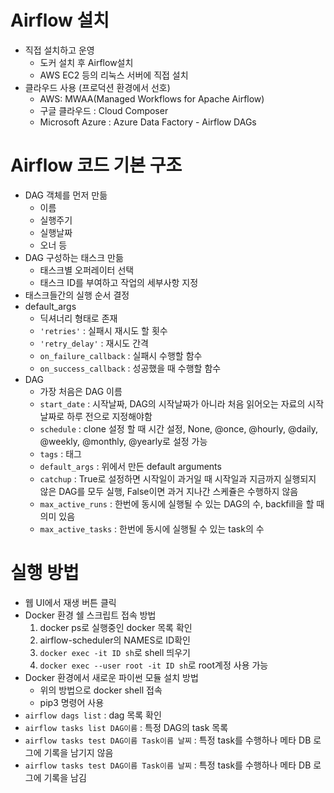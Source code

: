 # Airflow 설치
- 직접 설치하고 운영
    - 도커 설치 후 Airflow설치
    - AWS EC2 등의 리눅스 서버에 직접 설치
- 클라우드 사용 (프로덕션 환경에서 선호)
    - AWS: MWAA(Managed Workflows for Apache Airflow)
    - 구글 클라우드 : Cloud Composer
    - Microsoft Azure : Azure Data Factory - Airflow DAGs

# Airflow 코드 기본 구조
- DAG 객체를 먼저 만듦
    - 이름
    - 실행주기
    - 실행날짜
    - 오너 등
- DAG 구성하는 태스크 만듦
    - 태스크별 오퍼레이터 선택
    - 태스크 ID를 부여하고 작업의 세부사항 지정
- 태스크들간의 실행 순서 결정
- default_args
    - 딕셔너리 형태로 존재
    - `'retries'` : 실패시 재시도 할 횟수
    - `'retry_delay'` : 재시도 간격
    - `on_failure_callback` : 실패시 수행할 함수
    - `on_success_callback` : 성공했을 때 수행할 함수
- DAG
    - 가장 처음은 DAG 이름
    - `start_date` : 시작날짜, DAG의 시작날짜가 아니라 처음 읽어오는 자료의 시작날짜로 하루 전으로 지정해야함
    - `schedule` : clone 설정 할 때 시간 설정, None, @once, @hourly, @daily, @weekly, @monthly, @yearly로 설정 가능
    - `tags` : 태그
    - `default_args` : 위에서 만든 default arguments
    - `catchup` : True로 설정하면 시작일이 과거일 때 시작일과 지금까지 실행되지 않은 DAG를 모두 실행, False이면 과거 지나간 스케쥴은 수행하지 않음
    - `max_active_runs` : 한번에 동시에 실행될 수 있는 DAG의 수, backfill을 할 때 의미 있음
    - `max_active_tasks` : 한번에 동시에 실행될 수 있는 task의 수

# 실행 방법
- 웹 UI에서 재생 버튼 클릭
- Docker 환경 쉘 스크립트 접속 방법
    1. docker ps로 실행중인 docker 목록 확인
    2. airflow-scheduler의 NAMES로 ID확인
    3. `docker exec -it ID sh`로 shell 띄우기
    4. `docker exec --user root -it ID sh`로 root계정 사용 가능
- Docker 환경에서 새로운 파이썬 모듈 설치 방법
    - 위의 방법으로 docker shell 접속
    - pip3 명령어 사용
- `airflow dags list` : dag 목록 확인
- `airflow tasks list DAG이름` : 특정 DAG의 task 목록
- `airflow tasks test DAG이름 Task이름 날찌` : 특정 task를 수행하나 메타 DB 로그에 기록을 남기지 않음
- `airflow tasks test DAG이름 Task이름 날찌` : 특정 task를 수행하나 메타 DB 로그에 기록을 남김
